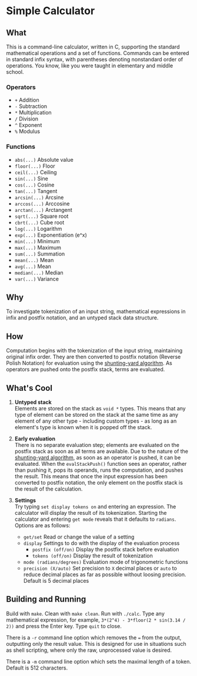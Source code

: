 # Simple Calculator

## What

This is a command-line calculator, written in C, supporting the standard mathematical operations and a set of functions. Commands can be entered in standard infix syntax, with parentheses denoting nonstandard order of operations. You know, like you were taught in elementary and middle school.

### Operators
*	`+` Addition
*	`-` Subtraction
*	`*` Multiplication
*	`/` Division
*	`^` Exponent
*	`%` Modulus

### Functions
*	`abs(...)` Absolute value
*	`floor(...)` Floor
*	`ceil(...)` Ceiling
*	`sin(...)` Sine
*	`cos(...)` Cosine
*	`tan(...)` Tangent
*	`arcsin(...)` Arcsine
*	`arccos(...)` Arccosine
*	`arctan(...)` Arctangent
*	`sqrt(...)` Square root
*	`cbrt(...)` Cube root
*	`log(...)` Logarithm
*	`exp(...)` Exponentiation (e^x)
*	`min(...)` Minimum
*	`max(...)` Maximum
*	`sum(...)` Summation
*	`mean(...)` Mean
*	`avg(...)` Mean
*	`median(...)` Median
*	`var(...)` Variance

## Why

To investigate tokenization of an input string, mathematical expressions in infix and postfix notation, and an untyped stack data structure.

## How

Computation begins with the tokenization of the input string, maintaining original infix order. They are then converted to postfix notation (Reverse Polish Notation) for evaluation using the [shunting-yard algorithm][sy]. As operators are pushed onto the postfix stack, terms are evaluated.

[sy]: http://en.wikipedia.org/wiki/Shunting_yard_algorithm "Wikipedia article on the shunting-yard algorithm"

## What's Cool

1. **Untyped stack**  
Elements are stored on the stack as `void *` types. This means that any type of element can be stored on the stack at the same time as any element of any other type - including custom types - as long as an element's type is known when it is popped off the stack.

1. **Early evaluation**  
There is no separate evaluation step; elements are evaluated on the postfix stack as soon as all terms are available. Due to the nature of the [shunting-yard algorithm][sy], as soon as an operator is pushed, it can be evaluated. When the `evalStackPush()` function sees an operator, rather than pushing it, pops its operands, runs the computation, and pushes the result. This means that once the input expression has been converted to postfix notation, the only element on the postfix stack is the result of the calculation.

1. **Settings**  
Try typing `set display tokens on` and entering an expression. The calculator will display the result of its tokenization. Starting the calculator and entering `get mode` reveals that it defaults to `radians`. Options are as follows:
	* `get/set` Read or change the value of a setting
	* `display` Settings to do with the display of the evaluation process
		* `postfix (off/on)` Display the postfix stack before evaluation
		* `tokens (off/on)` Display the result of tokenization
	* `mode (radians/degrees)` Evaluation mode of trigonometric functions
	* `precision (X/auto)` Set precision to `X` decimal places or `auto` to reduce decimal places as far as possible without loosing precision. Default is 5 decimal places

## Building and Running

Build with `make`. Clean with `make clean`. Run with `./calc`. Type any mathematical expression, for example, `3*(2^4) - 3*floor(2 * sin(3.14 / 2))` and press the Enter key. Type `quit` to close.

There is a `-r` command line option which removes the `=` from the output, outputting only the result value. This is designed for use in situations such as shell scripting, where only the raw, unprocessed value is desired.

There is a `-m` command line option which sets the maximal length of a token. Default is 512 characters.

